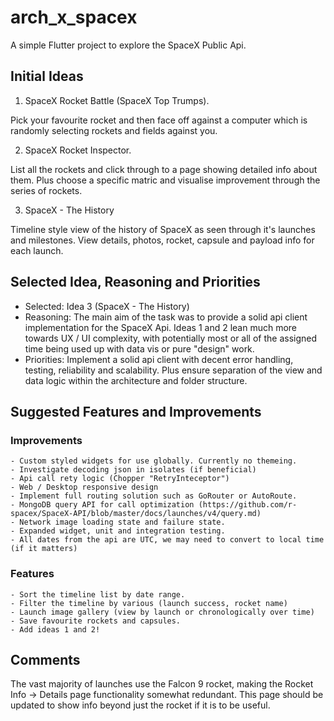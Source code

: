 # arch_x_spacex

A simple Flutter project to explore the SpaceX Public Api.

## Initial Ideas
1. SpaceX Rocket Battle (SpaceX Top Trumps). 

Pick your favourite rocket and then face off against a computer which is randomly selecting rockets and fields against you.

2. SpaceX Rocket Inspector.

List all the rockets and click through to a page showing detailed info about them. Plus choose a specific matric and visualise improvement through the series of rockets.

3. SpaceX - The History

Timeline style view of the history of SpaceX as seen through it's launches and milestones. View details, photos, rocket, capsule and payload info for each launch.

## Selected Idea, Reasoning and Priorities

 - Selected: Idea 3 (SpaceX - The History)
 - Reasoning: The main aim of the task was to provide a solid api client implementation for the SpaceX Api. Ideas 1 and 2 lean much more towards UX / UI complexity, with potentially most or all of the assigned time being used up with data vis or pure "design" work.
 - Priorities: Implement a solid api client with decent error handling, testing, reliability and scalability. Plus ensure separation of the view and data logic within the architecture and folder structure.

## Suggested Features and Improvements
### Improvements
    - Custom styled widgets for use globally. Currently no themeing.
    - Investigate decoding json in isolates (if beneficial)
    - Api call rety logic (Chopper "RetryInteceptor")
    - Web / Desktop responsive design
    - Implement full routing solution such as GoRouter or AutoRoute.
    - MongoDB query API for call optimization (https://github.com/r-spacex/SpaceX-API/blob/master/docs/launches/v4/query.md)
    - Network image loading state and failure state.
    - Expanded widget, unit and integration testing.
    - All dates from the api are UTC, we may need to convert to local time (if it matters)
### Features
    - Sort the timeline list by date range.
    - Filter the timeline by various (launch success, rocket name)
    - Launch image gallery (view by launch or chronologically over time)
    - Save favourite rockets and capsules.
    - Add ideas 1 and 2!

## Comments

The vast majority of launches use the Falcon 9 rocket, making the Rocket Info -> Details page functionality somewhat redundant. This page should be updated to show info beyond just the rocket if it is to be useful.
